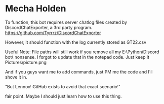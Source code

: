 # Mecha Holden

To function, this bot requires server chatlog files created by DiscordChatExporter, a 3rd party program.
https://github.com/Tyrrrz/DiscordChatExporter

However, it should function with the log currently stored as GT22.csv

Useful Note:
File paths will still work if you remove all my E:\Python\Discord bot\ nonsense. I forgot to update that in the notepad code. Just keep it Pictures\\picture.png

And if you guys want me to add commands, just PM me the code and I'll shove it in.

"But Lennox! GitHub exists to avoid that exact scenario!"

fair point. Maybe I should just learn how to use this thing. 




